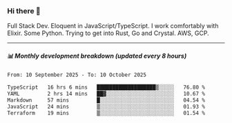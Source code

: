 ### Hi there 👋

Full Stack Dev. Eloquent in JavaScript/TypeScript. I work comfortably with Elixir. Some Python. Trying to get into Rust, Go and Crystal. AWS, GCP.

***

##### 📊 Monthly development breakdown (updated every 8 hours)

<!--START_SECTION:waka-->

```txt
From: 10 September 2025 - To: 10 October 2025

TypeScript   16 hrs 6 mins   ███████████████████▒░░░░░   76.80 %
YAML         2 hrs 14 mins   ██▓░░░░░░░░░░░░░░░░░░░░░░   10.67 %
Markdown     57 mins         █░░░░░░░░░░░░░░░░░░░░░░░░   04.54 %
JavaScript   24 mins         ▒░░░░░░░░░░░░░░░░░░░░░░░░   01.93 %
Terraform    19 mins         ▒░░░░░░░░░░░░░░░░░░░░░░░░   01.54 %
```

<!--END_SECTION:waka-->
